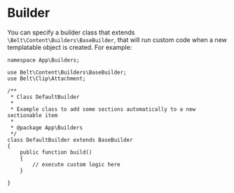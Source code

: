# Builder

You can specify a builder class that extends `\Belt\Content\Builders\BaseBuilder`, that will run custom code when a 
new templatable object is created. For example: 

```
namespace App\Builders;

use Belt\Content\Builders\BaseBuilder;
use Belt\Clip\Attachment;

/**
 * Class DefaultBuilder
 *
 * Example class to add some sections automatically to a new sectionable item
 *
 * @package App\Builders
 */
class DefaultBuilder extends BaseBuilder
{
    public function build()
    {
        // execute custom logic here
    }

}
```